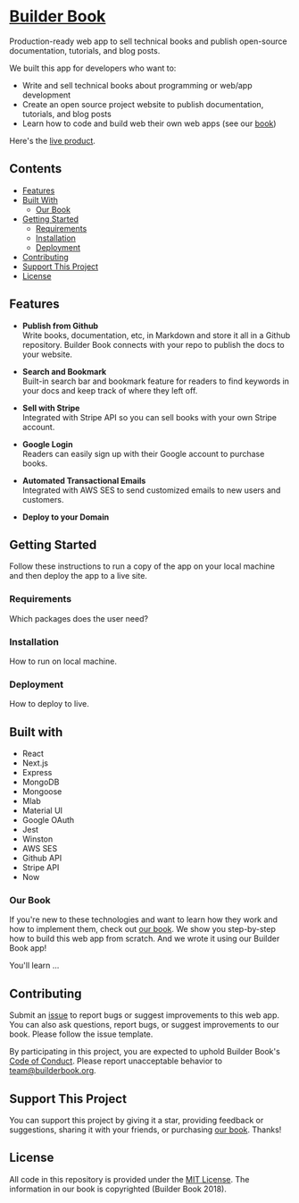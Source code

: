 # [Builder Book](https://builderbook.org)

Production-ready web app to sell technical books and publish open-source documentation, tutorials, and blog posts.

We built this app for developers who want to:

- Write and sell technical books about programming or web/app development
- Create an open source project website to publish documentation, tutorials, and blog posts
- Learn how to code and build web their own web apps (see our [book](https://builderbook.org))

Here's the [live product](https://builderbook.org/books).

## Contents
- [Features](#features)
- [Built With](#built-with)
  - [Our Book](#our-book)
- [Getting Started](#getting-started)
  - [Requirements](#requirements)
  - [Installation](#installation)
  - [Deployment](#deployment)
- [Contributing](#contributing)
- [Support This Project](#support)
- [License](#license)

## Features

- **Publish from Github**</br>
Write books, documentation, etc, in Markdown and store it all in a Github repository. Builder Book connects with your repo to publish the docs to your website.

- **Search and Bookmark**</br>
Built-in search bar and bookmark feature for readers to find keywords in your docs and keep track of where they left off.

- **Sell with Stripe**</br>
Integrated with Stripe API so you can sell books with your own Stripe account.

- **Google Login**</br>
Readers can easily sign up with their Google account to purchase books.

- **Automated Transactional Emails**</br>
Integrated with AWS SES to send customized emails to new users and customers.

- **Deploy to your Domain**</br>


## Getting Started

Follow these instructions to run a copy of the app on your local machine and then deploy the app to a live site.

### Requirements

Which packages does the user need?

### Installation

How to run on local machine.

### Deployment

How to deploy to live.

## Built with

- React
- Next.js
- Express
- MongoDB
- Mongoose
- Mlab
- Material UI
- Google OAuth
- Jest
- Winston
- AWS SES
- Github API
- Stripe API
- Now

### Our Book

If you're new to these technologies and want to learn how they work and how to implement them, check out [our book](https://github.com/builderbook/builderbook-app/blob/master/book-details.md). We show you step-by-step how to build this web app from scratch. And we wrote it using our Builder Book app!

You'll learn ...

## Contributing

Submit an [issue](https://github.com/builderbook/builderbook-app/issues/new) to report bugs or suggest improvements to this web app. You can also ask questions, report bugs, or suggest improvements to our book. Please follow the issue template.

By participating in this project, you are expected to uphold Builder Book's [Code of Conduct](https://github.com/builderbook/builderbook-app/blob/master/CODE-OF-CONDUCT.md). Please report unacceptable behavior to team@builderbook.org.

## Support This Project

You can support this project by giving it a star, providing feedback or suggestions, sharing it with your friends, or purchasing [our book](https://github.com/builderbook/builderbook-app/blob/master/book-details.md). Thanks!

## License

All code in this repository is provided under the [MIT License](https://github.com/builderbook/books/blob/master/LICENSE). The information in our book is copyrighted (Builder Book 2018). 
